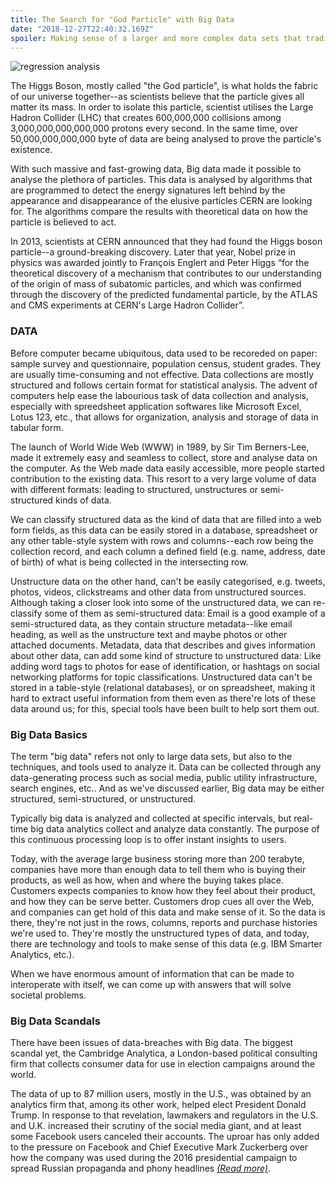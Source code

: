 ```yaml
---
title: The Search for "God Particle" with Big Data
date: "2018-12-27T22:40:32.169Z"
spoiler: Making sense of a larger and more complex data sets that traditional data processing software can’t manage, in order to understand observed events.
---
```


![regression analysis](https://www.dropbox.com/s/fk8ue65io2bvbzk/bigdata.jpg?raw=1)

The Higgs Boson, mostly called "the God particle", is what holds the fabric of our universe together--as scientists believe that the particle gives all matter its mass. In order to isolate this particle, scientist utilises the Large Hadron Collider (LHC) that creates 600,000,000 collisions among 3,000,000,000,000,000 protons every second. In the same time, over 50,000,000,000,000 byte of data are being analysed to prove the particle's existence.

With such massive and fast-growing data, Big data made it possible to analyse the plethora of particles. This data is analysed by algorithms that are programmed to detect the energy signatures left behind by the appearance and disappearance of the elusive particles CERN are looking for. The algorithms compare the results with theoretical data on how the particle is believed to act.

In 2013, scientists at CERN announced that they had found the Higgs boson particle--a ground-breaking discovery. Later that year, Nobel prize in physics was awarded jointly to François Englert and Peter Higgs “for the theoretical discovery of a mechanism that contributes to our understanding of the origin of mass of subatomic particles, and which was confirmed through the discovery of the predicted fundamental particle, by the ATLAS and CMS experiments at CERN's Large Hadron Collider”.

### DATA

Before computer became ubiquitous, data used to be recoreded on paper: sample survey and questionnaire, population census, student grades. They are usually time-consuming and not effective. Data collections are mostly structured and follows certain format for statistical analysis. The advent of computers help ease the labourious task of data collection and analysis, especially with spreedsheet application softwares like Microsoft Excel, Lotus 123, etc., that allows for organization, analysis and storage of data in tabular form.

The launch of World Wide Web (WWW) in 1989, by Sir Tim Berners-Lee, made it extremely easy and seamless to collect, store and analyse data on the computer. As the Web made data easily accessible, more people started contribution to the existing data. This resort to a very large volume of data with different formats: leading to structured, unstructures or semi-structured kinds of data.

We can classify structured data as the kind of data that are filled into a web form fields, as this data can be easily stored in a database, spreadsheet or any other table-style system with rows and columns--each row being the collection record, and each column a defined field (e.g. name, address, date of birth) of what is being collected in the intersecting row.

Unstructure data on the other hand, can't be easily categorised, e.g. tweets, photos, videos, clickstreams and other data from unstructured sources. Although taking a closer look into some of the unstructured data, we can re-classify some of them as semi-structured data: Email is a good example of a semi-structured data, as they contain structure metadata--like email heading, as well as the unstructure text and maybe photos or other attached documents. Metadata, data that describes and gives information about other data, can add some kind of structure to unstructured data: Like adding word tags to photos for ease of identification, or hashtags on social networking platforms for topic classifications. Unstructured data can't be stored in a table-style (relational databases), or on spreadsheet, making it hard to extract useful information from them even as there're lots of these data around us; for this, special tools have been built to help sort them out.

### Big Data Basics

The term "big data" refers not only to large data sets, but also to the techniques, and tools used to analyze it. Data can be collected through any data-generating process such as social media, public utility infrastructure, search engines, etc.. And as we've discussed earlier, Big data may be either structured, semi-structured, or unstructured.

Typically big data is analyzed and collected at specific intervals, but real-time big data analytics collect and analyze data constantly. The purpose of this continuous processing loop is to offer instant insights to users.

Today, with the average large business storing more than 200 terabyte, companies have more than enough data to tell them who is buying their products, as well as how, when and where the buying takes place. Customers expects companies to know how they feel about their product, and how they can be serve better. Customers drop cues all over the Web, and companies can get hold of this data and make sense of it. So the data is there, they're not just in the rows, columns, reports and purchase histories we're used to. They're mostly the unstructured types of data, and today, there are technology and tools to make sense of this data (e.g. IBM Smarter Analytics, etc.).

When we have enormous amount of information that can be made to interoperate with itself, we can come up with answers that will solve societal problems.

### Big Data Scandals

There have been issues of data-breaches with Big data. The biggest scandal yet, the Cambridge Analytica, a London-based political consulting firm that collects consumer data for use in election campaigns around the world.

The data of up to 87 million users, mostly in the U.S., was obtained by an analytics firm that, among its other work, helped elect President Donald Trump. In response to that revelation, lawmakers and regulators in the U.S. and U.K. increased their scrutiny of the social media giant, and at least some Facebook users canceled their accounts. The uproar has only added to the pressure on Facebook and Chief Executive Mark Zuckerberg over how the company was used during the 2016 presidential campaign to spread Russian propaganda and phony headlines <a href="http://bit.ly/2S4AFEs" target="_blank" class="read-more">_(Read more)_</a>.

